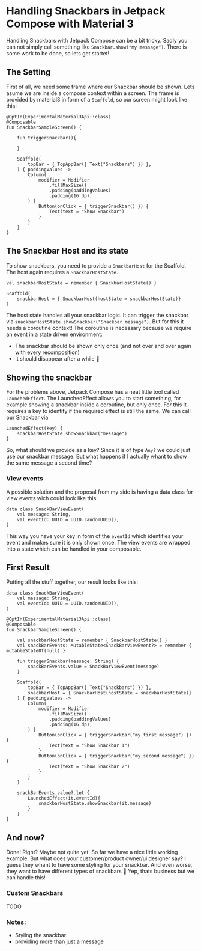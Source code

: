 # Handling Snackbars in Jetpack Compose with Material 3

Handling Snackbars with Jetpack Compose can be a bit tricky. Sadly you can not simply call something like `Snackbar.show("my message")`. There is some work to be done, so lets get startet!

## The Setting

First of all, we need some frame where our Snackbar should be shown. Lets asume we are inside a compose context within a screen. The frame is provided by material3 in form of a `Scaffold`, so our screen might look like this:

```
@OptIn(ExperimentalMaterial3Api::class)
@Composable
fun SnackbarSampleScreen() {

    fun triggerSnackbar(){

    }

    Scaffold(
        topBar = { TopAppBar({ Text("Snackbars") }) },
    ) { paddingValues ->
        Column(
            modifier = Modifier
                .fillMaxSize()
                .padding(paddingValues)
                .padding(16.dp),
        ) {
            Button(onClick = { triggerSnackbar() }) {
                Text(text = "Show Snackbar")
            }
        }
    }
}
```

## The Snackbar Host and its state

To show snackbars, you need to provide a `SnackbarHost` for the Scaffold. The host again requires a `SnackbarHostState`.
```
val snackbarHostState = remember { SnackbarHostState() }

Scaffold(    
    snackbarHost = { SnackbarHost(hostState = snackbarHostState)}
)
```
The host state handles all your snackbar logic. It can trigger the snackbar via `snackbarHostState.showSnackbar("Snackbar message")`. But for this it needs a coroutine context!
The coroutine is necessary because we require an event in a state driven environment:
- The snackbar should be shown only once (and not over and over again with every recomposition)
- It should disappear after a while 🤔


## Showing the snackbar

For the problems above, Jetpack Compose has a neat little tool called `LaunchedEffect`. The LaunchedEffect allows you to start something, for example showing a snackbar inside a coroutine, but only once. For this it requires a key to identify if the required effect is still the same. We can call our Snackbar via
```
LaunchedEffect(key) {
    snackbarHostState.showSnackbar("message")
}
```
So, what should we provide as a key? Since it is of type `Any?` we could just use our snackbar message. But what happens if I actually whant to show the same message a second time?

### View events

A possible solution and the proposal from my side is having a data class for view events wich could look like this:
```
data class SnackBarViewEvent(
    val message: String,
    val eventId: UUID = UUID.randomUUID(),
)
```
This way you have your key in form of the `eventId` which identifies your event and makes sure it is only shown once. The view events are wrapped into a state which can be handled in your composable.

## First Result

Putting all the stuff together, our result looks like this:
```
data class SnackBarViewEvent(
    val message: String,
    val eventId: UUID = UUID.randomUUID(),
)

@OptIn(ExperimentalMaterial3Api::class)
@Composable
fun SnackbarSampleScreen() {

    val snackbarHostState = remember { SnackbarHostState() }
    val snackBarEvents: MutableState<SnackBarViewEvent?> = remember { mutableStateOf(null) }

    fun triggerSnackbar(message: String) {
        snackBarEvents.value = SnackBarViewEvent(message)
    }

    Scaffold(
        topBar = { TopAppBar({ Text("Snackbars") }) },
        snackbarHost = { SnackbarHost(hostState = snackbarHostState)}
    ) { paddingValues ->
        Column(
            modifier = Modifier
                .fillMaxSize()
                .padding(paddingValues)
                .padding(16.dp),
        ) {
            Button(onClick = { triggerSnackbar("my first message") }) {
                Text(text = "Show Snackbar 1")
            }
            Button(onClick = { triggerSnackbar("my second message") }) {
                Text(text = "Show Snackbar 2")
            }
        }
    }

    snackBarEvents.value?.let {
        LaunchedEffect(it.eventId){
            snackbarHostState.showSnackbar(it.message)
        }
    }
}
```

## And now?

Done! Right? Maybe not quite yet. So far we have a nice little working example. But what does your customer/product owner/ui designer say? I guess they whant to have some styling for your snackbar. And even worse, they want to have different types of snackbars 🫣 Yep, thats business but we can handle this!

### Custom Snackbars

TODO



### Notes:

- Styling the snackbar
- providing more than just a message
